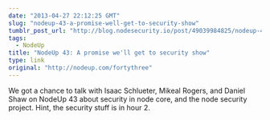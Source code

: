 ```yaml
---
date: "2013-04-27 22:12:25 GMT"
slug: "nodeup-43-a-promise-well-get-to-security-show"
tumblr_post_url: "http://blog.nodesecurity.io/post/49039984825/nodeup-43-a-promise-well-get-to-security-show"
tags: 
  - NodeUp
title: "NodeUp 43: A promise we'll get to security show"
type: link
original: "http://nodeup.com/fortythree"
---
```

We got a chance to talk with Isaac Schlueter, Mikeal Rogers, and Daniel Shaw on NodeUp 43 about security in node core, and the node security project. Hint, the security stuff is in hour 2\.